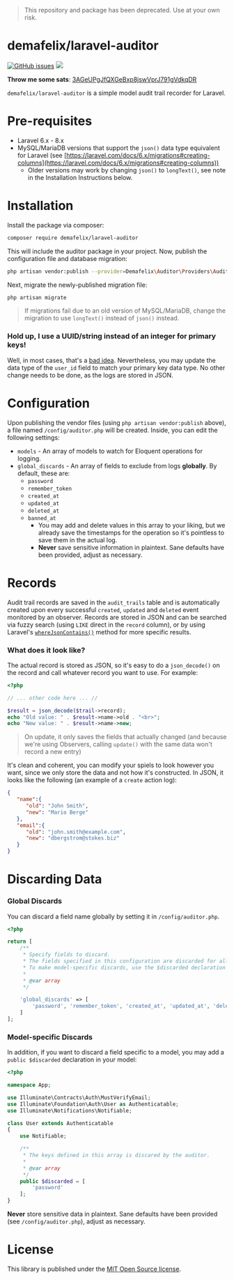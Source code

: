 > This repository and package has been deprecated. Use at your own risk.

# demafelix/laravel-auditor

[![GitHub issues](https://img.shields.io/github/issues/liamdemafelix/laravel-auditor)](https://github.com/liamdemafelix/laravel-auditor/issues) ![](https://img.shields.io/badge/runs%20on-laravel%206.x%20%20to%208.x-red)

**Throw me some sats**: [3AGeUPgJfQXGeBxp8jswVprJ791gVdkqDR](bitcoin:3AGeUPgJfQXGeBxp8jswVprJ791gVdkqDR)

`demafelix/laravel-auditor` is a simple model audit trail recorder for Laravel.

# Pre-requisites

* Laravel 6.x - 8.x
* MySQL/MariaDB versions that support the `json()` data type equivalent for Laravel (see [https://laravel.com/docs/6.x/migrations#creating-columns](https://laravel.com/docs/6.x/migrations#creating-columns))
    * Older versions may work by changing `json()` to `longText()`, see note in the Installation Instructions below.

# Installation

Install the package via composer:

```bash
composer require demafelix/laravel-auditor
```

This will include the auditor package in your project. Now, publish the configuration file and database migration:

```bash
php artisan vendor:publish --provider=Demafelix\Auditor\Providers\AuditorServiceProvider
```

Next, migrate the newly-published migration file:

```bash
php artisan migrate
```

> If migrations fail due to an old version of MySQL/MariaDB, change the migration to use `longText()` instead of `json()` instead.

### Hold up, I use a UUID/string instead of an integer for primary keys!

Well, in most cases, that's a [bad idea](https://tomharrisonjr.com/uuid-or-guid-as-primary-keys-be-careful-7b2aa3dcb439). Nevertheless, you may update the data type of the `user_id` field to match your primary key data type. No other change needs to be done, as the logs are stored in JSON.

# Configuration

Upon publishing the vendor files (using `php artisan vendor:publish` above), a file named `/config/auditor.php` will be created. Inside, you can edit the following settings:

* `models` - An array of models to watch for Eloquent operations for logging.
* `global_discards` - An array of fields to exclude from logs **globally**. By default, these are:
    * `password`
    * `remember_token`
    * `created_at`
    * `updated_at`
    * `deleted_at`
    * `banned_at`
        * You may add and delete values in this array to your liking, but we already save the timestamps for the operation so it's pointless to save them in the actual log.
        * **Never** save sensitive information in plaintext. Sane defaults have been provided, adjust as necessary.

# Records

Audit trail records are saved in the `audit_trails` table and is automatically created upon every successful `created`, `updated` and `deleted` event monitored by an observer. Records are stored in JSON and can be searched via fuzzy search (using `LIKE` direct in the `record` column), or by using Laravel's [`whereJsonContains()`](https://laravel.com/docs/6.x/queries#json-where-clauses) method for more specific results.

### What does it look like?

The actual record is stored as JSON, so it's easy to do a `json_decode()` on the record and call whatever record you want to use. For example:

```php
<?php

// ... other code here ... //

$result = json_decode($trail->record);
echo "Old value: " . $result->name->old . "<br>";
echo "New value: " . $result->name->new;
```

> On update, it only saves the fields that actually changed (and because we're using Observers, calling `update()` with the same data won't record a new entry)

It's clean and coherent, you can modify your spiels to look however you want, since we only store the data and not how it's constructed. In JSON, it looks like the following (an example of a `create` action log):

```json
{ 
   "name":{ 
      "old": "John Smith",
      "new": "Mario Berge"
   },
   "email":{ 
      "old": "john.smith@example.com",
      "new": "dbergstrom@stokes.biz"
   }
}
```

# Discarding Data

### Global Discards

You can discard a field name globally by setting it in `/config/auditor.php`.

```php
<?php

return [
    /**
     * Specify fields to discard.
     * The fields specified in this configuration are discarded for all models.
     * To make model-specific discards, use the $discarded declaration on your model.
     *
     * @var array
     */

    'global_discards' => [
        'password', 'remember_token', 'created_at', 'updated_at', 'deleted_at', 'banned_at'
    ]
];
```

### Model-specific Discards

In addition, if you want to discard a field specific to a model, you may add a `public $discarded` declaration in your model:

```php
<?php

namespace App;

use Illuminate\Contracts\Auth\MustVerifyEmail;
use Illuminate\Foundation\Auth\User as Authenticatable;
use Illuminate\Notifications\Notifiable;

class User extends Authenticatable
{
    use Notifiable;

    /**
     * The keys defined in this array is discared by the auditor.
     *
     * @var array
     */
    public $discarded = [
        'password'
    ];
}
```

**Never** store sensitive data in plaintext. Sane defaults have been provided (see `/config/auditor.php`), adjust as necessary.

# License

This library is published under the [MIT Open Source license](https://github.com/liamdemafelix/auditor/blob/master/LICENSE).
